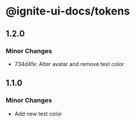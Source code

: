 # @ignite-ui-docs/tokens

## 1.2.0

### Minor Changes

- 734d4fe: Alter avatar and remove test color

## 1.1.0

### Minor Changes

- Add new test color
